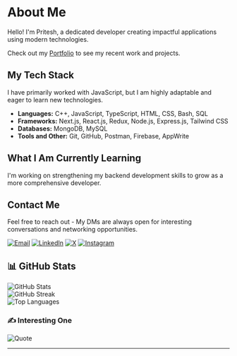 # About Me

Hello! I'm Pritesh, a dedicated developer creating impactful applications using modern technologies.

Check out my [Portfolio](https://priteshdev.vercel.app/#projects) to see my recent work and projects.

## My Tech Stack

I have primarily worked with JavaScript, but I am highly adaptable and eager to learn new technologies.

- **Languages:** C++, JavaScript, TypeScript, HTML, CSS, Bash, SQL
- **Frameworks:** Next.js, React.js, Redux, Node.js, Express.js, Tailwind CSS
- **Databases:** MongoDB, MySQL
- **Tools and Other:** Git, GitHub, Postman, Firebase, AppWrite

## What I Am Currently Learning

I'm working on strengthening my backend development skills to grow as a more comprehensive developer.

## Contact Me

Feel free to reach out - My DMs are always open for interesting conversations and networking opportunities.

[![Email](https://img.shields.io/badge/Email-D14836?logo=gmail&logoColor=white)](mailto:priteshdhanad2001@gmail.com)
[![LinkedIn](https://img.shields.io/badge/LinkedIn-%230077B5.svg?logo=linkedin&logoColor=white)](https://linkedin.com/in/pritesh-dhanad-63b570158)
[![X](https://img.shields.io/badge/X-black.svg?logo=X&logoColor=white)](https://x.com/pritesh_7098)
[![Instagram](https://img.shields.io/badge/Instagram-%23E4405F.svg?logo=Instagram&logoColor=white)](https://instagram.com/pritesh_7098)

## 📊 GitHub Stats

![GitHub Stats](https://github-readme-stats.vercel.app/api?username=pritesh7098&theme=dark&hide_border=false&include_all_commits=false&count_private=false)<br/>
![GitHub Streak](https://github-readme-streak-stats.herokuapp.com/?user=pritesh7098&theme=dark&hide_border=false)<br/>
![Top Languages](https://github-readme-stats.vercel.app/api/top-langs/?username=pritesh7098&theme=dark&hide_border=false&include_all_commits=false&count_private=false&layout=compact)

### ✍️ Interesting One

![Quote](https://quotes-github-readme.vercel.app/api?type=horizontal&theme=radical)

---
